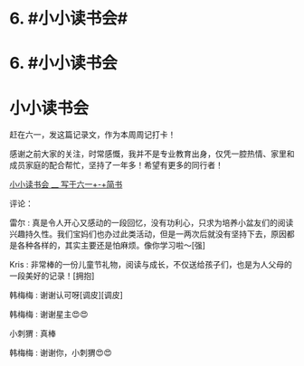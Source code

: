 # 6\. #小小读书会#

# 6\. #小小读书会

# 小小读书会

赶在六一，发这篇记录文，作为本周周记打卡！

感谢之前大家的关注，时常感慨，我并不是专业教育出身，仅凭一腔热情、家里和成员家庭的配合帮忙，坚持了一年多！希望有更多的同行者！

[小小读书会 __ 写于六一+-+简书](https://www.jianshu.com/p/3fcb269499ef)

评论：

雷尔 : 真是令人开心又感动的一段回忆，没有功利心，只求为培养小盆友们的阅读兴趣持久性。我们宝妈们也办过此类活动，但是一两次后就没有坚持下去，原因都是各种各样的，其实主要还是怕麻烦。像你学习啦～[强]

Kris : 非常棒的一份儿童节礼物，阅读与成长，不仅送给孩子们，也是为人父母的一段美好的记录！[拥抱]

韩梅梅 : 谢谢认可呀[调皮][调皮]

韩梅梅 : 谢谢星主😍😍

小刺猬 : 真棒

韩梅梅 : 谢谢你，小刺猬😍😍
